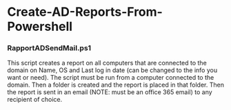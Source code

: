 # Create-AD-Reports-From-Powershell

<h3> RapportADSendMail.ps1 </h3>
This script creates a report on all computers that are connected to the domain on Name, OS and Last log in date (can be changed to the info you want or need). The script must be run from a computer connected to the domain. Then a folder is created and the report is placed in that folder. Then the report is sent in an email (NOTE: must be an office 365 email) to any recipient of choice.
